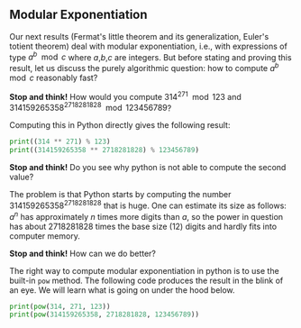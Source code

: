 ## Modular Exponentiation
Our next results (Fermat's little theorem and its generalization, Euler's totient theorem) deal with modular exponentiation, i.e., with expressions of type $a^b\mod{c}$ where $a$,$b$,$c$ are integers. But before stating and proving this result, let us discuss the purely algorithmic question: how to compute $a^b\mod{c}$ reasonably fast?

__Stop and think!__ How would you compute $314^{271}\mod{123}$ and $314159265358^{2718281828}\mod{123456789}$?

Computing this in Python directly gives the following result:
```python
print((314 ** 271) % 123)
print((314159265358 ** 2718281828) % 123456789)
```
__Stop and think!__ Do you see why python is not able to compute the second value?

The problem is that Python starts by computing the number $314159265358^{2718281828}$ that is huge. One can estimate its size as follows: $a^n$ has approximately $n$ times more digits than $a$, so the power in question has about $2718281828$ times the base size ($12$) digits and hardly fits into computer memory. 

__Stop and think!__ How can we do better?

The right way to compute modular exponentiation in python is to use the built-in `pow` method. The following code produces the result in the blink of an eye. We will learn what is going on under the hood below.

```python
print(pow(314, 271, 123))
print(pow(314159265358, 2718281828, 123456789))
```
